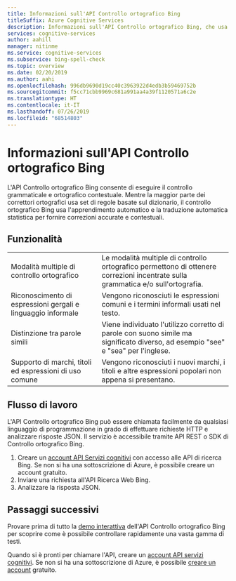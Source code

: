 ```yaml
---
title: Informazioni sull'API Controllo ortografico Bing
titleSuffix: Azure Cognitive Services
description: Informazioni sull'API Controllo ortografico Bing, che usa le funzionalità di apprendimento automatico e di traduzione automatica statistica per il controllo ortografico contestuale.
services: cognitive-services
author: aahill
manager: nitinme
ms.service: cognitive-services
ms.subservice: bing-spell-check
ms.topic: overview
ms.date: 02/20/2019
ms.author: aahi
ms.openlocfilehash: 996db9690d19cc40c3963922d4edb3b59469752b
ms.sourcegitcommit: f5cc71cbb9969c681a991aa4a39f1120571a6c2e
ms.translationtype: HT
ms.contentlocale: it-IT
ms.lasthandoff: 07/26/2019
ms.locfileid: "68514803"
---
```

# <a name="what-is-the-bing-spell-check-api"></a>Informazioni sull'API Controllo ortografico Bing

L'API Controllo ortografico Bing consente di eseguire il controllo grammaticale e ortografico contestuale. Mentre la maggior parte dei correttori ortografici usa set di regole basate sul dizionario, il controllo ortografico Bing usa l'apprendimento automatico e la traduzione automatica statistica per fornire correzioni accurate e contestuali. 

## <a name="features"></a>Funzionalità


|  |  |
|---------|---------|
|Modalità multiple di controllo ortografico     | Le modalità multiple di controllo ortografico permettono di ottenere correzioni incentrate sulla grammatica e/o sull'ortografia. |
|Riconoscimento di espressioni gergali e linguaggio informale     | Vengono riconosciuti le espressioni comuni e i termini informali usati nel testo.         |
|Distinzione tra parole simili     | Viene individuato l'utilizzo corretto di parole con suono simile ma significato diverso, ad esempio "see" e "sea" per l'inglese.        |
|Supporto di marchi, titoli ed espressioni di uso comune     | Vengono riconosciuti i nuovi marchi, i titoli e altre espressioni popolari non appena si presentano. |

## <a name="workflow"></a>Flusso di lavoro

L'API Controllo ortografico Bing può essere chiamata facilmente da qualsiasi linguaggio di programmazione in grado di effettuare richieste HTTP e analizzare risposte JSON. Il servizio è accessibile tramite API REST o SDK di Controllo ortografico Bing. 

1. Creare un [account API Servizi cognitivi](../cognitive-services-apis-create-account.md) con accesso alle API di ricerca Bing. Se non si ha una sottoscrizione di Azure, è possibile creare un account gratuito. 
2. Inviare una richiesta all'API Ricerca Web Bing.
3. Analizzare la risposta JSON.

## <a name="next-steps"></a>Passaggi successivi

Provare prima di tutto la [demo interattiva](https://azure.microsoft.com/services/cognitive-services/spell-check/) dell'API Controllo ortografico Bing per scoprire come è possibile controllare rapidamente una vasta gamma di testi.

Quando si è pronti per chiamare l'API, creare un [account API servizi cognitivi](../../cognitive-services/cognitive-services-apis-create-account.md). Se non si ha una sottoscrizione di Azure, è possibile [creare un account](https://azure.microsoft.com/try/cognitive-services/?api=bing-web-search-api) gratuito.
